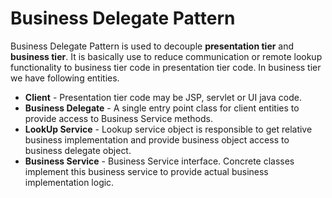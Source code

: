 # Business Delegate Pattern

Business Delegate Pattern is used to decouple **presentation tier** and **business tier**. It is basically use to reduce communication or remote lookup functionality to business tier code in presentation tier code. In business tier we have following entities.

- **Client** - Presentation tier code may be JSP, servlet or UI java code.
- **Business Delegate** - A single entry point class for client entities to provide access to Business Service methods.
- **LookUp Service** - Lookup service object is responsible to get relative business implementation and provide business object access to business delegate object.
- **Business Service** - Business Service interface. Concrete classes implement this business service to provide actual business implementation logic.
